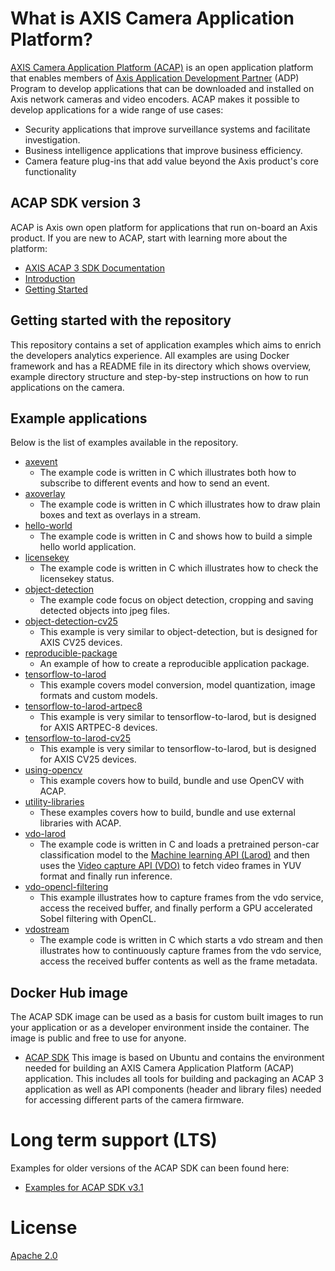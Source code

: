 # What is AXIS Camera Application Platform?

[AXIS Camera Application Platform (ACAP)](https://www.axis.com/support/developer-support/axis-camera-application-platform) is an open application platform that enables members of [Axis Application Development Partner](https://www.axis.com/partners/adp-partner-program) (ADP) Program to develop applications that can be downloaded and installed on Axis network cameras and video encoders. ACAP makes it possible to develop applications for a wide range of use cases:

- Security applications that improve surveillance systems and facilitate investigation.
- Business intelligence applications that improve business efficiency.
- Camera feature plug-ins that add value beyond the Axis product's core functionality

## ACAP SDK version 3

ACAP is Axis own open platform for applications that run on-board an Axis
product. If you are new to ACAP, start with learning more about the platform:

- [AXIS ACAP 3 SDK Documentation](https://axiscommunications.github.io/acap-documentation/docs/acap-sdk-version-3)
- [Introduction](https://axiscommunications.github.io/acap-documentation/docs/acap-sdk-version-3/introduction)
- [Getting Started](https://axiscommunications.github.io/acap-documentation/docs/acap-sdk-version-3/get-started)

## Getting started with the repository

This repository contains a set of application examples which aims to enrich the
developers analytics experience. All examples are using Docker framework and
has a README file in its directory which shows overview, example directory
structure and step-by-step instructions on how to run applications on the
camera.

## Example applications

Below is the list of examples available in the repository.

- [axevent](./axevent/)
  - The example code is written in C which illustrates both how to subscribe to different events and how to send an event.
- [axoverlay](./axoverlay/)
  - The example code is written in C which illustrates how to draw plain boxes and text as overlays in a stream.
- [hello-world](./hello-world/)
  - The example code is written in C and shows how to build a simple hello world application.
- [licensekey](./licensekey/)
  - The example code is written in C which illustrates how to check the licensekey status.
- [object-detection](./object-detection/)
  - The example code focus on object detection, cropping and saving detected objects into jpeg files.
- [object-detection-cv25](./object-detection-cv25/)
  - This example is very similar to object-detection, but is designed for AXIS CV25 devices.
- [reproducible-package](./reproducible-package/)
  - An example of how to create a reproducible application package.
- [tensorflow-to-larod](./tensorflow-to-larod/)
  - This example covers model conversion, model quantization, image formats and custom models.
- [tensorflow-to-larod-artpec8](./tensorflow-to-larod-artpec8/)
  - This example is very similar to tensorflow-to-larod, but is designed for AXIS ARTPEC-8 devices.
- [tensorflow-to-larod-cv25](./tensorflow-to-larod-cv25/)
  - This example is very similar to tensorflow-to-larod, but is designed for AXIS CV25 devices.
- [using-opencv](./using-opencv/)
  - This example covers how to build, bundle and use OpenCV with ACAP.
- [utility-libraries](./utility-libraries/)
  - These examples covers how to build, bundle and use external libraries with ACAP.
- [vdo-larod](./vdo-larod/)
  - The example code is written in C and loads a pretrained person-car classification model to the [Machine learning API (Larod)](https://help.axis.com/acap-3-developer-guide#machine-learning-api) and then uses the [Video capture API (VDO)](https://help.axis.com/acap-3-developer-guide#video-capture-api) to fetch video frames in YUV format and finally run inference.
- [vdo-opencl-filtering](./vdo-opencl-filtering/)
  - This example illustrates how to capture frames from the vdo service, access the received buffer, and finally perform a GPU accelerated Sobel filtering with OpenCL.
- [vdostream](./vdostream/)
  - The example code is written in C which starts a vdo stream and then illustrates how to continuously capture frames from the vdo service, access the received buffer contents as well as the frame metadata.

## Docker Hub image

The ACAP SDK image can be used as a basis for custom built images to run your
application or as a developer environment inside the container. The image is
public and free to use for anyone.

- [ACAP SDK](https://hub.docker.com/r/axisecp/acap-sdk) This image is based on
  Ubuntu and contains the environment needed for building an AXIS Camera
Application Platform (ACAP) application. This includes all tools for building
and packaging an ACAP 3 application as well as API components (header and
library files) needed for accessing different parts of the camera firmware.

# Long term support (LTS)

Examples for older versions of the ACAP SDK can been found here:

- [Examples for ACAP SDK v3.1](https://github.com/AxisCommunications/acap3-examples/tree/3.1)

# License

[Apache 2.0](LICENSE)
